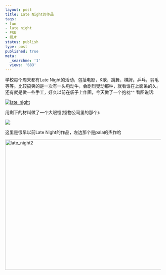 ```yaml
---
layout: post
title: Late Night的作品
tags:
- fun
- late night
- PSU
- 照片
status: publish
type: post
published: true
meta:
  _searchme: '1'
  views: '683'
---
```

学校每个周末都有Late Night的活动，包括电影，K歌，跳舞，棋牌，乒乓，羽毛等等。比较搞笑的是一次有一头电动牛，会剧烈晃动那种，就看谁在上面呆的久。还有就是做一些手工，好久以前在袋子上作画，今天做了一个抱枕^^ 看图说话:

<a href="http://azaleasays.com/wp-content/uploads/2010/07/photo2.jpg" title="late_night"><img src="http://azaleasays.com/wp-content/uploads/2010/07/photo2.jpg" alt="late_night" /></a>

用剩下的材料做了一个大眼怪(怪物公司里的那个):

<a href="http://azaleasays.com/wp-content/uploads/2010/07/photo22.jpg"><img src="http://azaleasays.com/wp-content/uploads/2010/07/photo22.jpg" /></a>

这里是很早以前Late Night的作品，左边那个是pala的杰作哈

<a href="http://azaleasays.com/wp-content/uploads/2010/07/photo3.jpg" title="late_night2"><img src="http://azaleasays.com/wp-content/uploads/2010/07/photo3.jpg" alt="late_night2" height="420" width="559" /></a>
